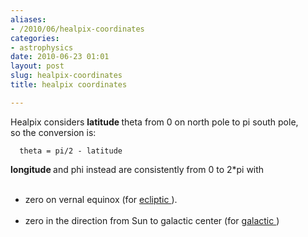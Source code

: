 ```yaml
---
aliases:
- /2010/06/healpix-coordinates
categories:
- astrophysics
date: 2010-06-23 01:01
layout: post
slug: healpix-coordinates
title: healpix coordinates

---
```


<p>
 Healpix considers
 <strong>
  latitude
 </strong>
 theta from 0 on north pole to pi south pole,
 <br/>
 so the conversion is:
 <br/>
 <code>
  theta = pi/2 - latitude
 </code>
 <br/>
 <strong>
  longitude
 </strong>
 and phi instead are consistently from 0 to 2*pi with
 <br/>
</p>
<ul>
 <br/>
 <li>
  zero on vernal equinox (for
  <a href="http://en.wikipedia.org/wiki/Ecliptic_coordinate_system">
   ecliptic
  </a>
  ).
 </li>
 <br/>
 <li>
  zero in the direction from Sun to galactic center (for
  <a href="http://en.wikipedia.org/wiki/Galactic_coordinate_system">
   galactic
  </a>
  )
 </li>
 <br/>
</ul>
